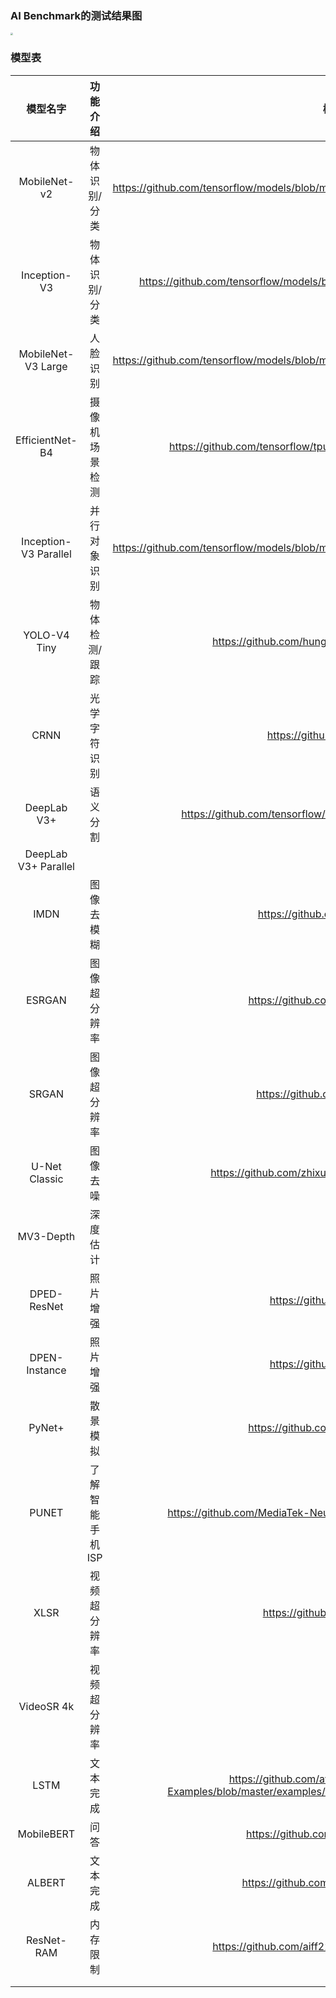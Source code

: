 ### AI Benchmark的测试结果图

<img src="https://cdn.jsdelivr.net/gh/Cjj5201314/Picture@main/Data/Pictures/%E6%89%8B%E6%9C%BA%E5%88%86%E6%95%B0.jpg" style="zoom:25%;" />

### 模型表

|       模型名字        |     功能介绍     |                           模型链接                           |
| :-------------------: | :--------------: | :----------------------------------------------------------: |
|     MobileNet-v2      |  物体识别/分类   | https://github.com/tensorflow/models/blob/master/research/slim/nets/mobilenet/mobilenet_v2.py |
|     Inception-V3      |  物体识别/分类   | https://github.com/tensorflow/models/blob/master/research/slim/nets/inception_v3.py |
|  MobileNet-V3 Large   |     人脸识别     | https://github.com/tensorflow/models/blob/master/research/slim/nets/mobilenet/mobilenet_v3.py |
|    EfficientNet-B4    |  摄像机场景检测  | https://github.com/tensorflow/tpu/tree/master/models/official/efficientnet |
| Inception-V3 Parallel |   并行对象识别   | https://github.com/tensorflow/models/blob/master/research/slim/nets/mobilenet/mobilenet_v3.py |
|     YOLO-V4 Tiny      |  物体检测/跟踪   |    https://github.com/hunglc007/tensorflow-yolov4-tflite     |
|         CRNN          |   光学字符识别   |                https://github.com/Belval/CRNN                |
|      DeepLab V3+      |     语义分割     | https://github.com/tensorflow/models/tree/master/research/deeplab |
| DeepLab V3+ Parallel  |                  |                                                              |
|         IMDN          |    图像去模糊    |               https://github.com/Zheng222/IMDN               |
|        ESRGAN         |   图像超分辨率   |            https://github.com/peteryuX/esrgan-tf2            |
|         SRGAN         |   图像超分辨率   |             https://github.com/tensorlayer/srgan             |
|     U-Net Classic     |     图像去噪     |    https://github.com/zhixuhao/unet/blob/master/model.py     |
|       MV3-Depth       |     深度估计     |                              无                              |
|      DPED-ResNet      |     照片增强     |                https://github.com/aiff22/dped                |
|     DPEN-Instance     |     照片增强     |                https://github.com/aiff22/dped                |
|        PyNet+         |     散景模拟     |            https://github.com/aiff22/PyNET-Bokeh             |
|         PUNET         | 了解智能手机 ISP | https://github.com/MediaTek-NeuroPilot/mai21-learned-smartphone-isp |
|         XLSR          |   视频超分辨率   |               https://github.com/cxzhou95/XLS                |
|      VideoSR 4k       |   视频超分辨率   |                              无                              |
|         LSTM          |     文本完成     | https://github.com/aymericdamien/TensorFlow-Examples/blob/master/examples/3_NeuralNetworks/recurrent_network.py |
|      MobileBERT       |       问答       |           https://github.com/google-research/bert            |
|        ALBERT         |     文本完成     |          https://github.com/google-research/albert           |
|      ResNet-RAM       |     内存限制     |     https://github.com/aiff22/DPED/blob/master/models.py     |
|                       |                  |                                                              |
|                       |                  |                                                              |

